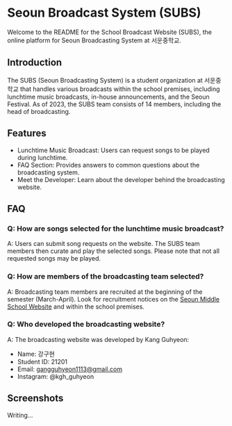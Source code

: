 # Seoun Broadcast System (SUBS)

Welcome to the README for the School Broadcast Website (SUBS), the online platform for Seoun Broadcasting System at 서운중학교.

## Introduction

The SUBS (Seoun Broadcasting System) is a student organization at 서운중학교 that handles various broadcasts within the school premises, including lunchtime music broadcasts, in-house announcements, and the Seoun Festival. As of 2023, the SUBS team consists of 14 members, including the head of broadcasting.

## Features

- Lunchtime Music Broadcast: Users can request songs to be played during lunchtime.
- FAQ Section: Provides answers to common questions about the broadcasting system.
- Meet the Developer: Learn about the developer behind the broadcasting website.

## FAQ

### Q: How are songs selected for the lunchtime music broadcast?
A: Users can submit song requests on the website. The SUBS team members then curate and play the selected songs. Please note that not all requested songs may be played.

### Q: How are members of the broadcasting team selected?
A: Broadcasting team members are recruited at the beginning of the semester (March-April). Look for recruitment notices on the [Seoun Middle School Website](https://seoun.sen.ms.kr/) and within the school premises.

### Q: Who developed the broadcasting website?
A: The broadcasting website was developed by Kang Guhyeon:
   - Name: 강구현
   - Student ID: 21201
   - Email: gangguhyeon1113@gmail.com
   - Instagram: @kgh_guhyeon

## Screenshots
Writing...
